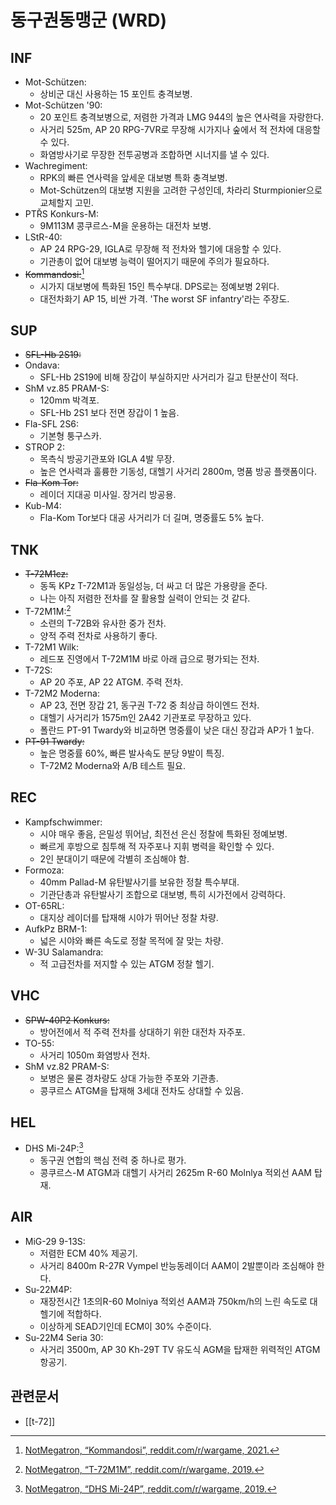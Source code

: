# 동구권동맹군 (WRD)

## INF

* Mot-Schützen:
  * 상비군 대신 사용하는 15 포인트 충격보병.
* Mot-Schützen '90:
  * 20 포인트 충격보병으로, 저렴한 가격과 LMG 944의 높은 연사력을 자랑한다.
  * 사거리 525m, AP 20 RPG-7VR로 무장해 시가지나 숲에서 적 전차에 대응할 수 있다.
  * 화염방사기로 무장한 전투공병과 조합하면 시너지를 낼 수 있다.
* Wachregiment:
  * RPK의 빠른 연사력을 앞세운 대보병 특화 충격보병.
  * Mot-Schützen의 대보병 지원을 고려한 구성인데, 차라리 Sturmpionier으로 교체할지 고민.
* PTŘS Konkurs-M:
  * 9M113M 콩쿠르스-M을 운용하는 대전차 보병.
* LStR-40:
  * AP 24 RPG-29, IGLA로 무장해 적 전차와 헬기에 대응할 수 있다.
  * 기관총이 없어 대보병 능력이 떨어지기 때문에 주의가 필요하다.
* ~~Kommandosi:~~[^kommandosi]
  * 시가지 대보병에 특화된 15인 특수부대. DPS로는 정예보병 2위다.
  * 대전차화기 AP 15, 비싼 가격. 'The worst SF infantry'라는 주장도.

## SUP

* ~~SFL-Hb 2S19:~~
* Ondava:
  * SFL-Hb 2S19에 비해 장갑이 부실하지만 사거리가 길고 탄분산이 적다.
* ShM vz.85 PRAM-S:
  * 120mm 박격포.
  * SFL-Hb 2S1 보다 전면 장갑이 1 높음.
* Fla-SFL 2S6:
  * 기본형 퉁구스카.
* STROP 2:
  * 목측식 방공기관포와 IGLA 4발 무장.
  * 높은 연사력과 훌륭한 기동성, 대헬기 사거리 2800m, 명품 방공 플랫폼이다.
* ~~Fla-Kom Tor:~~
  * 레이더 지대공 미사일. 장거리 방공용.
* Kub-M4:
  * Fla-Kom Tor보다 대공 사거리가 더 길며, 명중률도 5% 높다.

## TNK

* ~~T-72M1cz:~~
  * 동독 KPz T-72M1과 동일성능, 더 싸고 더 많은 가용량을 준다.
  * 나는 아직 저렴한 전차를 잘 활용할 실력이 안되는 것 같다.
* T-72M1M:[^t72m1m]
  * 소련의 T-72B와 유사한 중가 전차.
  * 양적 주력 전차로 사용하기 좋다.
* T-72M1 Wilk:
  * 레드포 진영에서 T-72M1M 바로 아래 급으로 평가되는 전차.
* T-72S:
  * AP 20 주포, AP 22 ATGM. 주력 전차.
* T-72M2 Moderna:
  * AP 23, 전면 장갑 21, 동구권 T-72 중 최상급 하이엔드 전차.
  * 대헬기 사거리가 1575m인 2A42 기관포로 무장하고 있다.
  * 폴란드 PT-91 Twardy와 비교하면 명중률이 낮은 대신 장갑과 AP가 1 높다.
* ~~PT-91 Twardy:~~
  * 높은 명중률 60%, 빠른 발사속도 분당 9발이 특징.
  * T-72M2 Moderna와 A/B 테스트 필요.

## REC

* Kampfschwimmer:
  * 시야 매우 좋음, 은밀성 뛰어남, 최전선 은신 정찰에 특화된 정예보병.
  * 빠르게 후방으로 침투해 적 자주포나 지휘 병력을 확인할 수 있다.
  * 2인 분대이기 때문에 각별히 조심해야 함.
* Formoza:
  * 40mm Pallad-M 유탄발사기를 보유한 정찰 특수부대.
  * 기관단총과 유탄발사기 조합으로 대보병, 특히 시가전에서 강력하다.
* OT-65RL:
  * 대지상 레이더를 탑재해 시야가 뛰어난 정찰 차량.
* AufkPz BRM-1:
  * 넓은 시야와 빠른 속도로 정찰 목적에 잘 맞는 차량.
* W-3U Salamandra:
  * 적 고급전차를 저지할 수 있는 ATGM 정찰 헬기.

## VHC

* ~~SPW-40P2 Konkurs:~~
  * 방어전에서 적 주력 전차를 상대하기 위한 대전차 자주포.
* TO-55:
  * 사거리 1050m 화염방사 전차.
* ShM vz.82 PRAM-S:
  * 보병은 물론 경차량도 상대 가능한 주포와 기관총.
  * 콩쿠르스 ATGM을 탑재해 3세대 전차도 상대할 수 있음.

## HEL

* DHS Mi-24P:[^dhsmi24p]
  * 동구권 연합의 핵심 전력 중 하나로 평가.
  * 콩쿠르스-M ATGM과 대헬기 사거리 2625m R-60 Molnlya 적외선 AAM 탑재.

## AIR

* MiG-29 9-13S:
  * 저렴한 ECM 40% 제공기.
  * 사거리 8400m R-27R Vympel 반능동레이더 AAM이 2발뿐이라 조심해야 한다.
* Su-22M4P:
  * 재장전시간 1초의R-60 Molniya 적외선 AAM과 750km/h의 느린 속도로 대헬기에 적합하다.
  * 이상하게 SEAD기인데 ECM이 30% 수준이다.
* Su-22M4 Seria 30:
  * 사거리 3500m, AP 30 Kh-29T TV 유도식 AGM을 탑재한 위력적인 ATGM 항공기.

## 관련문서

* [[t-72]]

[^kommandosi]: [NotMegatron, “Kommandosi”, reddit.com/r/wargame, 2021.](https://www.reddit.com/r/wargame/comments/nobjxe/komandosi/)
[^t72m1m]: [NotMegatron, “T-72M1M”, reddit.com/r/wargame, 2019.](https://www.reddit.com/r/wargame/comments/bmgm6x/t72m1m/)
[^dhsmi24p]: [NotMegatron, “DHS Mi-24P”, reddit.com/r/wargame, 2019.](https://www.reddit.com/r/wargame/comments/bq6ipg/dhs_mi24p/)

